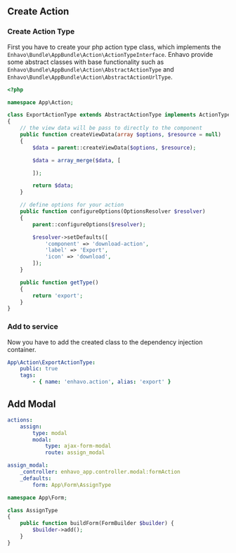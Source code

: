 ## Create Action

### Create Action Type


First you have to create your php action type class, which implements the ``Enhavo\Bundle\AppBundle\Action\ActionTypeInterface``. Enhavo provide some
abstract classes with base functionality such as ``Enhavo\Bundle\AppBundle\Action\AbstractActionType`` and ``Enhavo\Bundle\AppBundle\Action\AbstractActionUrlType``.


```php
<?php

namespace App\Action;

class ExportActionType extends AbstractActionType implements ActionTypeInterface
{
    // the view data will be pass to directly to the component
    public function createViewData(array $options, $resource = null)
    {
        $data = parent::createViewData($options, $resource);

        $data = array_merge($data, [

        ]);

        return $data;
    }

    // define options for your action
    public function configureOptions(OptionsResolver $resolver)
    {
        parent::configureOptions($resolver);

        $resolver->setDefaults([
            'component' => 'download-action',
            'label' => 'Export',
            'icon' => 'download',
        ]);
    }

    public function getType()
    {
        return 'export';
    }
}
```


### Add to service

Now you have to add the created class to the dependency injection container.

```yaml
App\Action\ExportActionType:
    public: true
    tags:
        - { name: 'enhavo.action', alias: 'export' }
```


## Add Modal

```yaml
actions:
    assign:
        type: modal
        modal:
            type: ajax-form-modal
            route: assign_modal
```

```yaml
assign_modal:
    _controller: enhavo_app.controller.modal:formAction
    _defaults:
        form: App\Form\AssignType
```

```php
namespace App\Form;

class AssignType
{
    public function buildForm(FormBuilder $builder) {
        $builder->add();
    }
}
```


